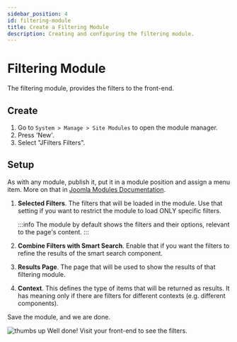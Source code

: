 ```yaml
---
sidebar_position: 4
id: filtering-module
title: Create a Filtering Module
description: Creating and configuring the filtering module.
---
```


# Filtering Module
The filtering module, provides the filters to the front-end.

## Create
1. Go to `System > Manage > Site Modules` to open the module manager.
2. Press 'New'.
3. Select "JFilters Filters".

## Setup
As with any module, publish it, put it in a module position and assign a menu item. More on that in [Joomla Modules Documentation](https://docs.joomla.org/Module).



1.  **Selected Filters**.
    The filters that will be loaded in the module. Use that setting if you want to restrict the module to load ONLY specific filters.
    
    :::info
    The module by default shows the filters and their options, relevant to the page's content.
    :::
    
2.  **Combine Filters with Smart Search**.
    Enable that if you want the filters to refine the results of the smart search component.
    
3. **Results Page**. The page that will be used to show the results of that filtering module.

4. **Context**. This defines the type of items that will be returned as results. It has meaning only if there are filters for different contexts (e.g. different components).

Save the module, and we are done.

![thumbs up](/img/thumb.svg) Well done! Visit your front-end to see the filters.